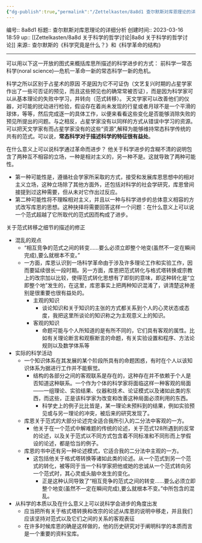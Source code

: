 ```yaml
---
{"dg-publish":true,"permalink":"/Zettelkasten/8a8d1 查尔默斯对库恩理论的详细分析/","dgPassFrontmatter":true}
---
```


编号:: 8a8d1
标题:: 查尔默斯对库恩理论的详细分析
创建时间:: 2023-03-16 18:59
up:: [[Zettelkasten/8a8d 关于科学的哲学讨论\|8a8d 关于科学的哲学讨论]]
来源:: 查尔默斯的《科学究竟是什么？》和《科学革命的结构》

---
可以用以下这一开放的图式来概括库思所描述的科学进步的方式：
前科学一常态科学(noral science)—危机一革命一新的常态科学一新的危机。

科学之所以区别于占星术的原因
不是因为它不可证伪（文艺复兴时期的占星学家作出了一些可否证的预见，而且这些预见也的确常常被否证），而是因为科学家可以从基本理论的失败中学习，并转向（范式转移）。
天文学家可以改善他们的仪器，对可能的扰动进行检验，假设存在着尚未发现的行星或者月球不是一个平滑的球体，等等，然后完成逐一的具体工作，以便来看看这些变化是否能够消除失败的预见所提出的问题。与之相反，占星学家没有以同样的方式从错误中学习的资源。
可以把天文学家有而占星学家没有的这些“资源”,解释为能够维持常态科学传统的共有的范式。可以说，**常态科学对于描述科学的特征很有益处**。

在什么意义上可以说科学通过革命而进步？
他关于科学进步的含糊不清的说明包含了两种互不相容的立场，一种是相对主义的，另一种不是。这就导致了两种可能性。
- 第一种可能性是，遵循社会学家所采取的方式，接受和发展库恩思想中的相对主义立场，这种立场除了其他方面外，还包括对科学的社会学研究，库恩曾间接提到过这种需要，但从未对它作出过反应。
- 第二种可能性将不理睬相对主义，并且以一种与科学进步的总体意义相容的方式改写库恩的思想。这种抉择将需要回答这样一个问题：在什么意义上可以说一个范式超越了它所取代的范式因而构成了进步。

关于范式转移之细节的描述的修正
- 混乱的观点
	- “相互竞争的范式之间的转变……要么必须立即整个地变(虽然不一定在瞬间完成),要么就根本不变。”
	- 一方面，库恩认识到一场科学革命由于涉及许多理论工作和实验工作，因而要延续很长一段时期。另一方面，库恩把范式转化与格式塔转换或宗教上的改宗加以比较，使得范式转化思想有了即刻的意味，即这种转化是“立即整个地”发生的，在这里，库恩事实上把两种知识混淆了，讲清楚这种差别是很重要也很有益处的。
		- 主观的知识
			- 谈论知识和关于知识的主张的方式都关系到个人的心灵状态或态度，我把这里所谈论的知识称之为主观意义上的知识。
		- 客观的知识
			- 命题可能与个人所知道的是有所不同的，它们具有客观的属性。比如有关理论断言和观察断言的命题，有关实验设置和程序、方法论规则以及数学体系等
- 实际的科学活动
	- 一个知识体系在其发展的某个阶段所具有的命题困惑，有时在个人以该知识体系为据进行工作并不能察觉。
		- 结构的各部分之间的客观联系是存在的，这种存在并不依赖于个人是否知道这种联系。一个作为个体的科学家将面临这样一种客观的局面——一组理论、实验结果、仪器和技术、论证模式以及诸如此类的东西，而这些，正是该科学家为改变和改善这种局面必须利用的东西。
			- 科学史上的例子比比皆是，某一理论未预料到的结果，例如实验预见或与另一理论的冲突，被后来的研究发现了。
	- 库恩关于范式的大部分论述完全适合我所引入的二分法中客观的一方。
		- 他关于在一个范式中解难题的传统的论述，关于范式128所遇到的反常的论述，以及关于范式以不同方式包含着不同标准和不同形而上学假设的论述，都是恰当的例子。
	- 库恩的书中还有另一种论述模式，它适合我的二分法中主观的一方。
		- 这包括他关于格式塔转换等诸如此类的论述。从一个范式到另一个范式的转化，被等同于当一个科学家把他或她的忠诚从一个范式转向另一个范式时，其心灵或头脑中发生的变化。
			- 正是这种认同导致了“相互竞争的范式之间的转变……要么必须立即整个地变(虽然不一定在瞬间完成),要么就根本不变。”中所包含的混乱。
- 从科学的本质以及在什么意义上可以说科学会进步的角度出发
	- 应当把所有关于格式塔转换和改宗的论述从库恩的说明中移走，并且我们应该坚持对范式以及它们之间的关系的客观表征
	- 在许多时候库恩的确是这样做的，他的历史研究对于阐明科学的本质而言是一个重要的资料宝库。